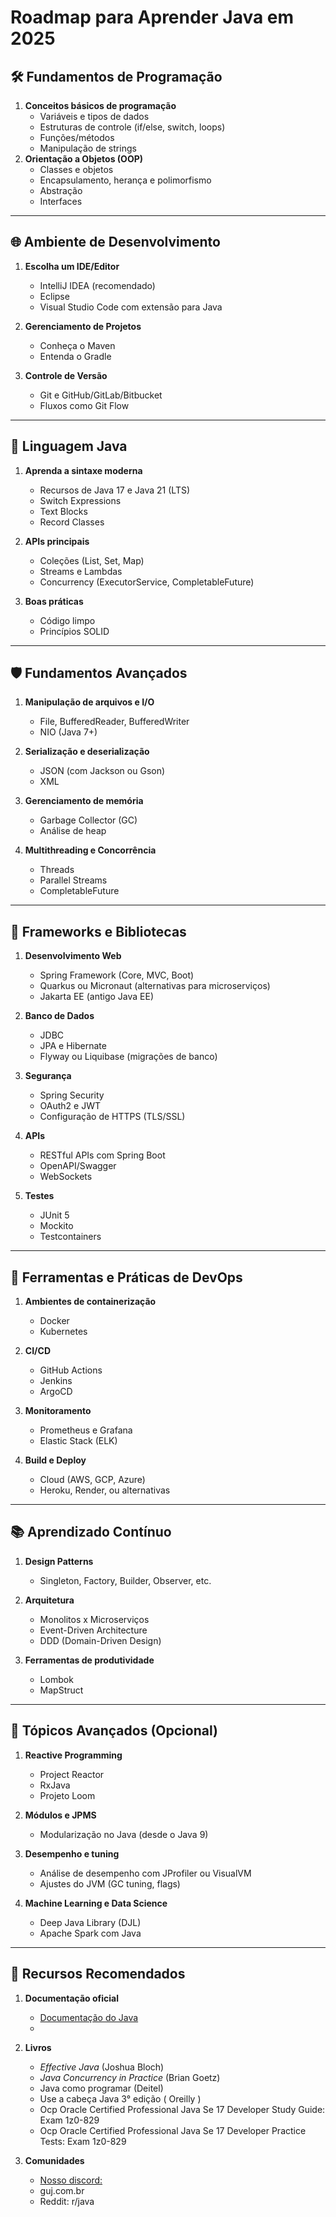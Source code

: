 # Roadmap para Aprender Java em 2025

## 🛠️ Fundamentos de Programação

1. **Conceitos básicos de programação**
   - Variáveis e tipos de dados
   - Estruturas de controle (if/else, switch, loops)
   - Funções/métodos
   - Manipulação de strings
2. **Orientação a Objetos (OOP)**
   - Classes e objetos
   - Encapsulamento, herança e polimorfismo
   - Abstração
   - Interfaces

---

## 🌐 Ambiente de Desenvolvimento
1. **Escolha um IDE/Editor**
   - IntelliJ IDEA (recomendado)
   - Eclipse
   - Visual Studio Code com extensão para Java

2. **Gerenciamento de Projetos**
   - Conheça o Maven
   - Entenda o Gradle

3. **Controle de Versão**
   - Git e GitHub/GitLab/Bitbucket
   - Fluxos como Git Flow

---

## 🚀 Linguagem Java
1. **Aprenda a sintaxe moderna**
   - Recursos de Java 17 e Java 21 (LTS)
   - Switch Expressions
   - Text Blocks
   - Record Classes

2. **APIs principais**
   - Coleções (List, Set, Map)
   - Streams e Lambdas
   - Concurrency (ExecutorService, CompletableFuture)

3. **Boas práticas**
   - Código limpo
   - Princípios SOLID

---

## 🛡️ Fundamentos Avançados
1. **Manipulação de arquivos e I/O**
   - File, BufferedReader, BufferedWriter
   - NIO (Java 7+)

2. **Serialização e deserialização**
   - JSON (com Jackson ou Gson)
   - XML

3. **Gerenciamento de memória**
   - Garbage Collector (GC)
   - Análise de heap

4. **Multithreading e Concorrência**
   - Threads
   - Parallel Streams
   - CompletableFuture

---

## 🔗 Frameworks e Bibliotecas
1. **Desenvolvimento Web**
   - Spring Framework (Core, MVC, Boot)
   - Quarkus ou Micronaut (alternativas para microserviços)
   - Jakarta EE (antigo Java EE)

2. **Banco de Dados**
   - JDBC
   - JPA e Hibernate
   - Flyway ou Liquibase (migrações de banco)

3. **Segurança**
   - Spring Security
   - OAuth2 e JWT
   - Configuração de HTTPS (TLS/SSL)

4. **APIs**
   - RESTful APIs com Spring Boot
   - OpenAPI/Swagger
   - WebSockets

5. **Testes**
   - JUnit 5
   - Mockito
   - Testcontainers

---

## 🧰 Ferramentas e Práticas de DevOps
1. **Ambientes de containerização**
   - Docker
   - Kubernetes

2. **CI/CD**
   - GitHub Actions
   - Jenkins
   - ArgoCD

3. **Monitoramento**
   - Prometheus e Grafana
   - Elastic Stack (ELK)

4. **Build e Deploy**
   - Cloud (AWS, GCP, Azure)
   - Heroku, Render, ou alternativas

---

## 📚 Aprendizado Contínuo
1. **Design Patterns**
   - Singleton, Factory, Builder, Observer, etc.
2. **Arquitetura**
   - Monolitos x Microserviços
   - Event-Driven Architecture
   - DDD (Domain-Driven Design)

3. **Ferramentas de produtividade**
   - Lombok
   - MapStruct

---

## 🧪 Tópicos Avançados (Opcional)
1. **Reactive Programming**
   - Project Reactor
   - RxJava
   - Projeto Loom

2. **Módulos e JPMS**
   - Modularização no Java (desde o Java 9)

3. **Desempenho e tuning**
   - Análise de desempenho com JProfiler ou VisualVM
   - Ajustes do JVM (GC tuning, flags)

4. **Machine Learning e Data Science**
   - Deep Java Library (DJL)
   - Apache Spark com Java

---

## 🌟 Recursos Recomendados
1. **Documentação oficial**
   - [Documentação do Java](https://docs.oracle.com/en/java/)
   - 

2. **Livros**
   - *Effective Java* (Joshua Bloch)
   - *Java Concurrency in Practice* (Brian Goetz)
   - Java como programar (Deitel)
   - Use a cabeça Java 3° edição ( Oreilly )
   - Ocp Oracle Certified Professional Java Se 17 Developer Study Guide: Exam 1z0-829
   - Ocp Oracle Certified Professional Java Se 17 Developer Practice Tests: Exam 1z0-829

4. **Comunidades**
   - [Nosso discord:](https:discord.gg/msjsG55MGn)
   - guj.com.br
   - Reddit: r/java
